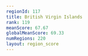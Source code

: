 ```yaml
---
regionId: 117
title: British Virgin Islands
rank: 119
meanScore: 67.67
globalMeanScore: 69.33
numRegions: 220
layout: region_score
---
```

